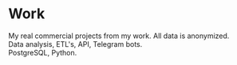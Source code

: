 # Work
My real commercial projects from my work. All data is anonymized.<br/>
Data analysis, ETL's, API, Telegram bots.<br/>
PostgreSQL, Python.
